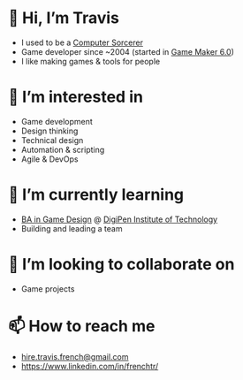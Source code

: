 # 👋 Hi, I’m Travis
- I used to be a [Computer Sorcerer](https://en.wikipedia.org/wiki/Information_technology)
- Game developer since ~2004 (started in [Game Maker 6.0](https://gamemaker.io/))
- I like making games & tools for people

# 👀 I’m interested in
- Game development
- Design thinking
- Technical design
- Automation & scripting
- Agile & DevOps

# 🌱 I’m currently learning
- [BA in Game Design](https://www.digipen.edu/academics/game-design-and-development-degrees/ba-in-game-design) @ [DigiPen Institute of Technology](https://www.digipen.edu/)
- Building and leading a team

# 💞️ I’m looking to collaborate on
- Game projects

# 📫 How to reach me
- hire.travis.french@gmail.com
- https://www.linkedin.com/in/frenchtr/

<!---
frenchtr/frenchtr is a ✨ special ✨ repository because its `README.md` (this file) appears on your GitHub profile.
You can click the Preview link to take a look at your changes.
--->
